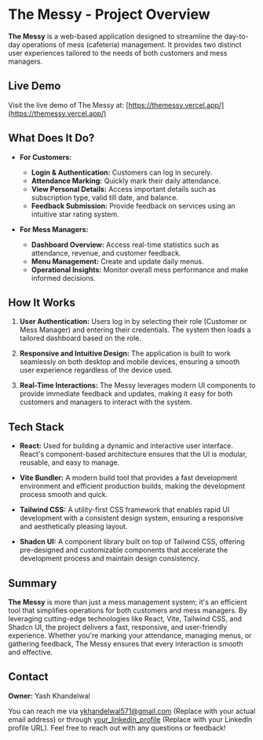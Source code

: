 # The Messy - Project Overview

**The Messy** is a web-based application designed to streamline the day-to-day operations of mess (cafeteria) management. It provides two distinct user experiences tailored to the needs of both customers and mess managers.

## Live Demo

Visit the live demo of The Messy at: [https://themessy.vercel.app/](https://themessy.vercel.app/)

## What Does It Do?

- **For Customers:**
    - **Login & Authentication:** Customers can log in securely.
    - **Attendance Marking:** Quickly mark their daily attendance.
    - **View Personal Details:** Access important details such as subscription type, valid till date, and balance.
    - **Feedback Submission:** Provide feedback on services using an intuitive star rating system.

- **For Mess Managers:**
    - **Dashboard Overview:** Access real-time statistics such as attendance, revenue, and customer feedback.
    - **Menu Management:** Create and update daily menus.
    - **Operational Insights:** Monitor overall mess performance and make informed decisions.

## How It Works

1. **User Authentication:**
    Users log in by selecting their role (Customer or Mess Manager) and entering their credentials. The system then loads a tailored dashboard based on the role.

2. **Responsive and Intuitive Design:**
    The application is built to work seamlessly on both desktop and mobile devices, ensuring a smooth user experience regardless of the device used.

3. **Real-Time Interactions:**
    The Messy leverages modern UI components to provide immediate feedback and updates, making it easy for both customers and managers to interact with the system.

## Tech Stack

- **React:**
    Used for building a dynamic and interactive user interface. React's component-based architecture ensures that the UI is modular, reusable, and easy to manage.

- **Vite Bundler:**
    A modern build tool that provides a fast development environment and efficient production builds, making the development process smooth and quick.

- **Tailwind CSS:**
    A utility-first CSS framework that enables rapid UI development with a consistent design system, ensuring a responsive and aesthetically pleasing layout.

- **Shadcn UI:**
    A component library built on top of Tailwind CSS, offering pre-designed and customizable components that accelerate the development process and maintain design consistency.

## Summary

**The Messy** is more than just a mess management system; it's an efficient tool that simplifies operations for both customers and mess managers. By leveraging cutting-edge technologies like React, Vite, Tailwind CSS, and Shadcn UI, the project delivers a fast, responsive, and user-friendly experience. Whether you're marking your attendance, managing menus, or gathering feedback, The Messy ensures that every interaction is smooth and effective.

## Contact

**Owner:** Yash Khandelwal

You can reach me via [ykhandelwal571@gmail.com](mailto:ykhandelwal571@gmail.com) (Replace with your actual email address) or through [your_linkedin_profile](your_linkedin_profile) (Replace with your LinkedIn profile URL).  Feel free to reach out with any questions or feedback!
